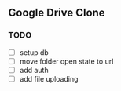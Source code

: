## Google Drive Clone

### TODO

- [ ] setup db
- [ ] move folder open state to url
- [ ] add auth
- [ ] add file uploading

